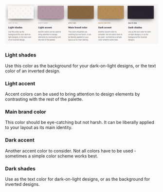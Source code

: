 ![img.png](.github/img.png)


### Light shades 
Use this color as the background for your dark-on-light designs, or the text color of an inverted design.

### Light accent
Accent colors can be used to bring attention to design elements by contrasting with the rest of the palette.

### Main brand color
This color should be eye-catching but not harsh. It can be liberally applied to your layout as its main identity.

### Dark accent
Another accent color to consider. Not all colors have to be used - sometimes a simple color scheme works best.

### Dark shades
Use as the text color for dark-on-light designs, or as the background for inverted designs.